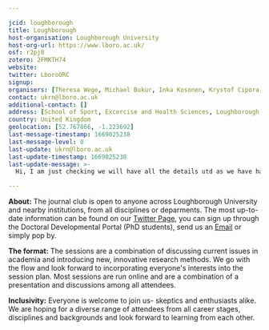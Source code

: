 ```yaml
---

jcid: loughborough
title: Loughborough
host-organisation: Loughborough University
host-org-url: https://www.lboro.ac.uk/
osf: r2pj8
zotero: 2FMKTH74
website: 
twitter: LboroORC
signup: 
organisers: [Theresa Wege, Michael Bukur, Inka Kosonen, Krystof Cipora, Petra Salaric]
contact: ukrn@lboro.ac.uk
additional-contact: []
address: [School of Sport, Excercise and Health Sciences, Loughborough University, National Centre for Sport and Excercise Medicine, Tower Way, LE11 3TU, Leicestershire]
country: United Kingdom
geolocation: [52.767866, -1.223692]
last-message-timestamp: 1669025238
last-message-level: 0
last-update: ukrn@lboro.ac.uk
last-update-timestamp: 1669025238
last-update-message: >-
  Hi, I am just checking we will have all the details utd as we have had a few changes recently. thanks

---
```


**About:**
The journal club is open to anyone across Loughborough University and nearby institutions, from all disciplines or deparments. The most up-to-date information can be found on our [Twitter Page](https://twitter.com/LoughboroughTea/), you can sign up through the Doctoral Developmental Portal (PhD students), send us an [Email](ukrn@lboro.ac.uk) or simply pop by.

**The format:**
The sessions are a combination of discussing current issues in academia and introducing new, innovative research methods. We go with the flow and look forward to incorporating everyone's interests into the session plan. Most sessions are run online and are a combination of a presentation and discussions among all attendees.

**Inclusivity:** 
Everyone is welcome to join us- skeptics and enthusiasts alike. We are hoping for a diverse range of attendees from all career stages, disciplines and backgrounds and look forward to learning from each other.
